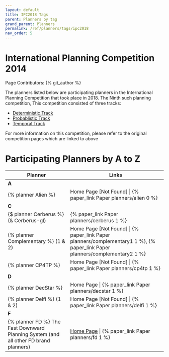 ```yaml
---
layout: default
title: IPC2018 Tags
parent: Planners by tag
grand_parent: Planners
permalink: /ref/planners/tags/ipc2018
nav_order: 5
---
```

# International Planning Competition 2014

Page Contributors: {% git_author %}

The planners listed below are participating planners in the International Planning Competition that took place in 2018. The Ninth such planning competition, This competition consisted of three tracks:

- [Deterministic Track](https://ipc2018-classical.bitbucket.io/)
- [Probablistic Track](https://ipc2018-probabilistic.bitbucket.io/)
- [Temporal Track](https://ipc2018-temporal.bitbucket.io/)

For more information on this competition, please refer to the original competition pages which are linked to above

# Participating Planners by A to Z

| Planner | Links |
|---------|-------|
| **A**   |       |      
| {% planner Alien %} | Home Page [Not Found] \| {% paper_link Paper planners/alien 0 %} |
| **C**   |       |
| {$ planner Cerberus %} (& Cerberus-gl) | {% paper_link Paper planners/cerberus 1 %} |
| {% planner Complementary %} (1 & 2) | Home Page [Not Found] \| {% paper_link Paper planners/complementary1 1 %}, {% paper_link Paper planners/complementary2 1 %} |
| {% planner CP4TP %} | Home Page [Not Found] \| {% paper_link Paper planners/cp4tp 1 %} |
| **D**   |       |
| {% planner DecStar %} | Home Page \| {% paper_link Paper planners/decstar 1 %} |
| {% planner Delfi %} (1 & 2) | Home Page [Not Found] \| {% paper_link Paper planners/delfi 1 %} |
| **F**   |       |
| {% planner FD %} The Fast Downward Planning System (and all other FD brand planners) | [Home Page](http://www.fast-downward.org/) \| {% paper_link Paper planners/fd 1 %} |
